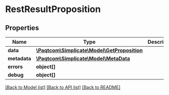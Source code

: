 # RestResultProposition

## Properties

 Name         | Type                                                          | Description | Notes      
--------------|---------------------------------------------------------------|-------------|------------
 **data**     | [**\Paqtcom\Simplicate\Model\GetProposition**](GetProposition.md) |             | [optional] 
 **metadata** | [**\Paqtcom\Simplicate\Model\MetaData**](MetaData.md)             |             | [optional] 
 **errors**   | **object[]**                                                  |             | [optional] 
 **debug**    | **object[]**                                                  |             | [optional] 

[[Back to Model list]](../README.md#documentation-for-models) [[Back to API list]](../README.md#documentation-for-api-endpoints) [[Back to README]](../README.md)


